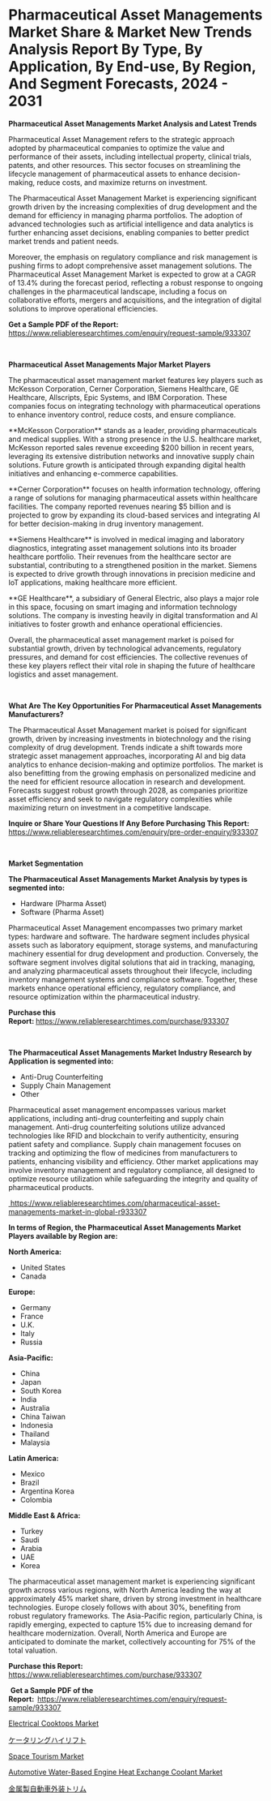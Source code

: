 <p><h1>Pharmaceutical Asset Managements Market Share & Market New Trends Analysis Report By Type, By Application, By End-use, By Region, And Segment Forecasts, 2024 - 2031</h1></p><p><strong>Pharmaceutical Asset Managements Market Analysis and Latest Trends</strong></p>
<p><p>Pharmaceutical Asset Management refers to the strategic approach adopted by pharmaceutical companies to optimize the value and performance of their assets, including intellectual property, clinical trials, patents, and other resources. This sector focuses on streamlining the lifecycle management of pharmaceutical assets to enhance decision-making, reduce costs, and maximize returns on investment. </p><p>The Pharmaceutical Asset Management Market is experiencing significant growth driven by the increasing complexities of drug development and the demand for efficiency in managing pharma portfolios. The adoption of advanced technologies such as artificial intelligence and data analytics is further enhancing asset decisions, enabling companies to better predict market trends and patient needs.</p><p>Moreover, the emphasis on regulatory compliance and risk management is pushing firms to adopt comprehensive asset management solutions. The Pharmaceutical Asset Management Market is expected to grow at a CAGR of 13.4% during the forecast period, reflecting a robust response to ongoing challenges in the pharmaceutical landscape, including a focus on collaborative efforts, mergers and acquisitions, and the integration of digital solutions to improve operational efficiencies.</p></p>
<p><strong>Get a Sample PDF of the Report:&nbsp;</strong> <a href="https://www.reliableresearchtimes.com/enquiry/request-sample/933307">https://www.reliableresearchtimes.com/enquiry/request-sample/933307</a></p>
<p>&nbsp;</p>
<p><strong>Pharmaceutical Asset Managements Major Market Players</strong></p>
<p><p>The pharmaceutical asset management market features key players such as McKesson Corporation, Cerner Corporation, Siemens Healthcare, GE Healthcare, Allscripts, Epic Systems, and IBM Corporation. These companies focus on integrating technology with pharmaceutical operations to enhance inventory control, reduce costs, and ensure compliance.</p><p>**McKesson Corporation** stands as a leader, providing pharmaceuticals and medical supplies. With a strong presence in the U.S. healthcare market, McKesson reported sales revenue exceeding $200 billion in recent years, leveraging its extensive distribution networks and innovative supply chain solutions. Future growth is anticipated through expanding digital health initiatives and enhancing e-commerce capabilities.</p><p>**Cerner Corporation** focuses on health information technology, offering a range of solutions for managing pharmaceutical assets within healthcare facilities. The company reported revenues nearing $5 billion and is projected to grow by expanding its cloud-based services and integrating AI for better decision-making in drug inventory management.</p><p>**Siemens Healthcare** is involved in medical imaging and laboratory diagnostics, integrating asset management solutions into its broader healthcare portfolio. Their revenues from the healthcare sector are substantial, contributing to a strengthened position in the market. Siemens is expected to drive growth through innovations in precision medicine and IoT applications, making healthcare more efficient.</p><p>**GE Healthcare**, a subsidiary of General Electric, also plays a major role in this space, focusing on smart imaging and information technology solutions. The company is investing heavily in digital transformation and AI initiatives to foster growth and enhance operational efficiencies.</p><p>Overall, the pharmaceutical asset management market is poised for substantial growth, driven by technological advancements, regulatory pressures, and demand for cost efficiencies. The collective revenues of these key players reflect their vital role in shaping the future of healthcare logistics and asset management.</p></p>
<p>&nbsp;</p>
<p><strong>What Are The Key Opportunities For Pharmaceutical Asset Managements Manufacturers?</strong></p>
<p><p>The Pharmaceutical Asset Management market is poised for significant growth, driven by increasing investments in biotechnology and the rising complexity of drug development. Trends indicate a shift towards more strategic asset management approaches, incorporating AI and big data analytics to enhance decision-making and optimize portfolios. The market is also benefitting from the growing emphasis on personalized medicine and the need for efficient resource allocation in research and development. Forecasts suggest robust growth through 2028, as companies prioritize asset efficiency and seek to navigate regulatory complexities while maximizing return on investment in a competitive landscape.</p></p>
<p><strong>Inquire or Share Your Questions If Any Before Purchasing This Report:</strong> <a href="https://www.reliableresearchtimes.com/enquiry/pre-order-enquiry/933307">https://www.reliableresearchtimes.com/enquiry/pre-order-enquiry/933307</a></p>
<p>&nbsp;</p>
<p><strong>Market Segmentation</strong></p>
<p><strong>The Pharmaceutical Asset Managements Market Analysis by types is segmented into:</strong></p>
<p><ul><li>Hardware (Pharma Asset)</li><li>Software (Pharma Asset)</li></ul></p>
<p><p>Pharmaceutical Asset Management encompasses two primary market types: hardware and software. The hardware segment includes physical assets such as laboratory equipment, storage systems, and manufacturing machinery essential for drug development and production. Conversely, the software segment involves digital solutions that aid in tracking, managing, and analyzing pharmaceutical assets throughout their lifecycle, including inventory management systems and compliance software. Together, these markets enhance operational efficiency, regulatory compliance, and resource optimization within the pharmaceutical industry.</p></p>
<p><strong>Purchase this Report:&nbsp;</strong><a href="https://www.reliableresearchtimes.com/purchase/933307">https://www.reliableresearchtimes.com/purchase/933307</a></p>
<p>&nbsp;</p>
<p><strong>The Pharmaceutical Asset Managements Market Industry Research by Application is segmented into:</strong></p>
<p><ul><li>Anti-Drug Counterfeiting</li><li>Supply Chain Management</li><li>Other</li></ul></p>
<p><p>Pharmaceutical asset management encompasses various market applications, including anti-drug counterfeiting and supply chain management. Anti-drug counterfeiting solutions utilize advanced technologies like RFID and blockchain to verify authenticity, ensuring patient safety and compliance. Supply chain management focuses on tracking and optimizing the flow of medicines from manufacturers to patients, enhancing visibility and efficiency. Other market applications may involve inventory management and regulatory compliance, all designed to optimize resource utilization while safeguarding the integrity and quality of pharmaceutical products.</p></p>
<p><a href="https://www.reliableresearchtimes.com/pharmaceutical-asset-managements-market-in-global-r933307">&nbsp;https://www.reliableresearchtimes.com/pharmaceutical-asset-managements-market-in-global-r933307</a></p>
<p><strong>In terms of Region, the Pharmaceutical Asset Managements Market Players available by Region are:</strong></p>
<p>
    <p> <strong> North America: </strong>
        <ul>
            <li>United States</li>
            <li>Canada</li>
        </ul>
        </p> 
    <p> <strong> Europe: </strong>
        <ul>
            <li>Germany</li>
            <li>France</li>
            <li>U.K.</li>
            <li>Italy</li>
            <li>Russia</li>
        </ul>
        </p> 
    <p> <strong> Asia-Pacific: </strong>
        <ul>
            <li>China</li>
            <li>Japan</li>
            <li>South Korea</li>
            <li>India</li>
            <li>Australia</li>
            <li>China Taiwan</li>
            <li>Indonesia</li>
            <li>Thailand</li>
            <li>Malaysia</li>
        </ul>
        </p> 
    <p> <strong> Latin America: </strong>
        <ul>
            <li>Mexico</li>
            <li>Brazil</li>
            <li>Argentina Korea</li>
            <li>Colombia</li>
        </ul>
        </p> 
    <p> <strong> Middle East & Africa: </strong>
        <ul>
            <li>Turkey</li>
            <li>Saudi</li>
            <li>Arabia</li>
            <li>UAE</li>
            <li>Korea</li>
        </ul>
    </p>
    </p>
<p><p>The pharmaceutical asset management market is experiencing significant growth across various regions, with North America leading the way at approximately 45% market share, driven by strong investment in healthcare technologies. Europe closely follows with about 30%, benefiting from robust regulatory frameworks. The Asia-Pacific region, particularly China, is rapidly emerging, expected to capture 15% due to increasing demand for healthcare modernization. Overall, North America and Europe are anticipated to dominate the market, collectively accounting for 75% of the total valuation.</p></p>
<p><strong>Purchase this Report: </strong><a href="https://www.reliableresearchtimes.com/purchase/933307">https://www.reliableresearchtimes.com/purchase/933307</a></p>
<p>&nbsp;<strong>Get a Sample PDF of the Report:&nbsp;&nbsp;</strong><a href="https://www.reliableresearchtimes.com/enquiry/request-sample/933307">https://www.reliableresearchtimes.com/enquiry/request-sample/933307</a></p>
<p><strong></strong></p>
<p><p><a href="https://medium.com/@jarredmertz12/the-global-market-overview-of-the-electrical-cooktops-market-provides-a-unique-perspective-on-the-bb96d5fc7ffa">Electrical Cooktops Market</a></p><p><a href="https://medium.com/@erickbotsfortrd46766/catering-hi-lift-market-%E3%81%AF-%E3%82%B3%E3%82%B9%E3%83%88%E7%AE%A1%E7%90%86%E3%81%A8%E5%8A%B9%E7%8E%87%E5%90%91%E4%B8%8A%E3%82%92%E5%84%AA%E5%85%88%E3%81%97%E3%81%BE%E3%81%99-%E3%81%95%E3%82%89%E3%81%AB-%E5%A0%B1%E5%91%8A%E6%9B%B8%E3%81%AF%E5%B8%82%E5%A0%B4%E3%81%AE%E9%9C%80%E8%A6%81%E9%9D%A2%E3%81%A8%E4%BE%9B%E7%B5%A6%E9%9D%A2%E3%81%AE%E4%B8%A1%E6%96%B9%E3%82%92%E3%82%AB%E3%83%90%E3%83%BC%E3%81%97%E3%81%A6%E3%81%84%E3%81%BE%E3%81%99-catering-hi-lift-%E5%B8%82%E5%A0%B4%E3%81%AF-ac2dcddcdb5c">ケータリングハイリフト</a></p><p><a href="https://www.linkedin.com/pulse/global-space-tourism-market-trends-forecasts-strategic-analysis-qndwf?trackingId=gVPs8J%2FeR32QT7XMbKrsiw%3D%3D">Space Tourism Market</a></p><p><a href="https://issuu.com/reportprime-2/docs/automotive-water-based-engine-heat-_d3c43c530be752">Automotive Water-Based Engine Heat Exchange Coolant Market</a></p><p><a href="https://medium.com/@erickbotsfortrd46766/metal-automotive-exterior-trim-market-%E3%81%AE%E3%82%B0%E3%83%AD%E3%83%BC%E3%83%90%E3%83%AB%E5%B8%82%E5%A0%B4%E6%A6%82%E8%A6%81%E3%81%AF-%E4%B8%96%E7%95%8C%E3%81%8A%E3%82%88%E3%81%B3%E4%B8%BB%E8%A6%81%E5%B8%82%E5%A0%B4%E3%81%AB%E3%81%8A%E3%81%91%E3%82%8B%E6%A5%AD%E7%95%8C%E3%81%AB%E5%BD%B1%E9%9F%BF%E3%82%92%E4%B8%8E%E3%81%88%E3%82%8B%E4%B8%BB%E8%A6%81%E3%81%AA%E3%83%88%E3%83%AC%E3%83%B3%E3%83%89%E3%81%AB%E3%81%A4%E3%81%84%E3%81%A6-%E7%8B%AC%E8%87%AA%E3%81%AE%E8%A6%96%E7%82%B9%E3%82%92%E6%8F%90%E4%BE%9B%E3%81%97%E3%81%BE%E3%81%99-5e5129709361">金属製自動車外装トリム</a></p></p>